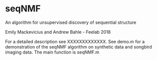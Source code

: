 # seqNMF
An algorithm for unsupervised discovery of sequential structure

Emily Mackevicius and Andrew Bahle - Feelab 2018

For a detailed description see XXXXXXXXXXXXX.
See demo.m for a demonstration of the seqNMF algorithm on synthetic data and songbird imaging data. The main function is seqNMF.m

